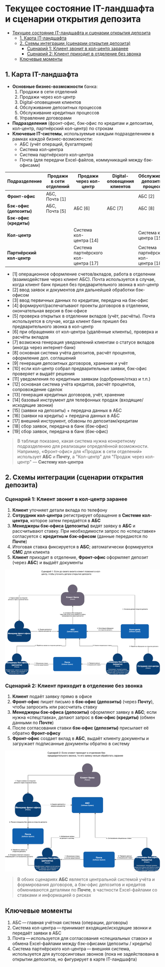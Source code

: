 # Текущее состояние IT-ландшафта и сценарии открытия депозита

- [Текущее состояние IT-ландшафта и сценарии открытия депозита](#текущее-состояние-it-ландшафта-и-сценарии-открытия-депозита)
  - [1. Карта IT-ландшафта](#1-карта-it-ландшафта)
  - [2. Схемы интеграции (сценарии открытия депозита)](#2-схемы-интеграции-сценарии-открытия-депозита)
    - [Сценарий 1: Клиент звонит в кол-центр заранее](#сценарий-1-клиент-звонит-в-кол-центр-заранее)
    - [Сценарий 2: Клиент приходит в отделение без звонка](#сценарий-2-клиент-приходит-в-отделение-без-звонка)
  - [Ключевые моменты](#ключевые-моменты)

## 1. Карта IT-ландшафта
- **Основные бизнес-возможности** банка: 
  1. Продажи в сети отделений  
  2. Продажи через кол-центр  
  3. Digital-оповещения клиентов  
  4. Обслуживание депозитных процессов  
  5. Обслуживание кредитных процессов  
  6. Управление договорами  
- **Подразделения** (фронт-офис, бэк-офис по кредитам и депозитам, кол-центр, партнёрский кол-центр) по строкам
- **Ключевые IT-системы**, используемые каждым подразделением в рамках каждой бизнес-возможности:
  - АБС (учёт операций, бухгалтерия)
  - Система кол-центра
  - Система партнёрского кол-центра
  - Почта (для передачи Excel-файлов, коммуникаций между бэк-офисами)

| **Подразделение**          | **Продажи в сети отделений**  | **Продажи через кол-центр**        | **Digital-оповещения клиентов** | **Обслуживание депозитных процессов** | **Обслуживание кредитных процессов** | **Управление договорами** |
|----------------------------|--------------------------------|------------------------------------|---------------------------------|----------------------------------------|---------------------------------------|---------------------------|
| **Фронт-офис**             | АБС, Почта [1]                 |                                    |                                 | АБС [2]                                | АБС [3]                               | АБС [4]                  |
| **Бэк-офис (депозиты)**    | АБС, Почта [5]                 | АБС [6]                             | АБС [7]                          | АБС [8]                                |                                   | АБС [9]                  |
| **Бэк-офис (кредиты)**     |                                |                                    |                                 |                                        | АБС [10]                               | АБС [11]                 |
| **Кол-центр**              |                                | Система кол-центра [14]            |                                 | Система кол-центра [15]                | Система кол-центра [16]               |                           |
| **Партнёрский кол-центр**  |                                | Система партнёрского кол-центра [17] |                                 | Система партнёрского кол-центра [18]   | Система партнёрского кол-центра [19]  |                           |


- [1] операционное оформление счетов/вкладов, работа в отделении (взаимодействие через клиент АБС). Почта используется в случае, когда клиент банк пришел без предварительного звонка в кол-центр
- [2] ввод заявок и документов для дальнейшей обработки бэк-офисом
- [3] ввод первичных данных по кредитам, передача на бэк-офис
- [4] формируют/распечатывают проекты договоров в отделении, окончательная версия в бэк-офисе
- [5] проверка открытых в отделении вкладов (учёт, расчёты). Почта используется в случае, когда клиент банк пришел без предварительного звонка в кол-центр
- [6] при обращениях от кол-центра (удалённые клиенты), проверка и расчёты вкладов
- [7] возможна генерация уведомлений клиентам о статусе вкладов (иногда через интернет-банк)
- [8] основная система учёта депозитов, расчёт процентов, оформление доп. соглашений
- [9] генерация депозитных договоров, хранение и учёт
- [10] если кол-центр собрал предварительные заявки, бэк-офис проверяет и выдаёт решения
- [11] уведомления по кредитным заявкам (одобрение/отказ и т.п.)
- [12] основная система учёта кредитов, расчёт процентов, сопровождение сделок
- [13] генерация кредитных договоров, учёт, хранение
- [14] базовый инструмент для телефонных продаж (входящие/исходящие звонки)
- [15] (заявки на депозиты) + передача данных в АБС
- [16] (заявки на кредиты) + передача данных в АБС
- [17] внешний инструмент, обзвоны по депозитам/кредитам
- [18] сбор заявок, передача в банк (бэк-офис)
- [19] сбор заявок, передача в банк (бэк-офис)

> В таблице показано, какая система нужна конкретному подразделению для реализации определённой возможности. Например, «Фронт-офис» для «Продаж в сети отделений» использует **АБС** и **Почту**, а "Кол-центр" для "Продаж через кол-центр" — **Систему кол-центра**

## 2. Схемы интеграции (сценарии открытия депозита)

### Сценарий 1: Клиент звонит в кол-центр заранее
1. **Клиент** уточняет детали вклада по телефону
2. **Сотрудник кол-центра** регистрирует обращение в **Системе кол-центра**, которое затем передаётся в **АБС**
3. **Менеджеры бэк-офиса (депозиты)** видят заявку в **АБС** и рассчитывают ставку. При необходимости запрос по «спецставке» согласуется с **кредитным бэк-офисом** (данные передаются по **Почте**)
4. Итоговая ставка фиксируется в **АБС**; автоматически формируется **СМС** для клиента
5. **Клиент** приходит в отделение, **Фронт-офис** оформляет депозит (через **АБС**) и выдаёт документы

![](integration_schema_case_1.png)

### Сценарий 2: Клиент приходит в отделение без звонка
1. **Клиент** подаёт заявку прямо в офисе
2. **Фронт-офис** пишет письмо в **бэк-офис (депозиты)** (через **Почту**), чтобы запросить или рассчитать ставку
3. **Менеджеры бэк-офиса (депозиты)** оформляют заявку в **АБС**; если нужна «спецставка», делают запрос в **бэк-офис (кредиты)** (обмен данными по **Почте**)
4. После согласования ставки **бэк-офис (депозиты)** присылает её обратно **Фронт-офису**
5. **Фронт-офис** создает вклад в **АБС**, выдаёт клиенту документы и загружает подписанные документы обратно в систему

![](integration_schema_case_2.png)

> В обоих сценариях **АБС** является центральной системой учёта и формирования договоров, а бэк-офис депозитов и кредитов обмениваются деталями по **Почте**, в частности Excel-файлами со ставками и информацией о рисках

## Ключевые моменты
1. АБС — главная учётная система (операции, договоры)
2. Система кол-центра — принимает входящие/исходящие звонки и передаёт заявки в АБС
3. Почта — используется для согласования «специальных ставок» и обмена Excel-файлами между бэк-офисами (депозиты / кредиты)
4. Система партнёрского кол-центра — внешняя система, используется для аутсорсинговых звонков (пока не задействована в открытии депозитов, но фигурирует в карте IT-ландшафта)